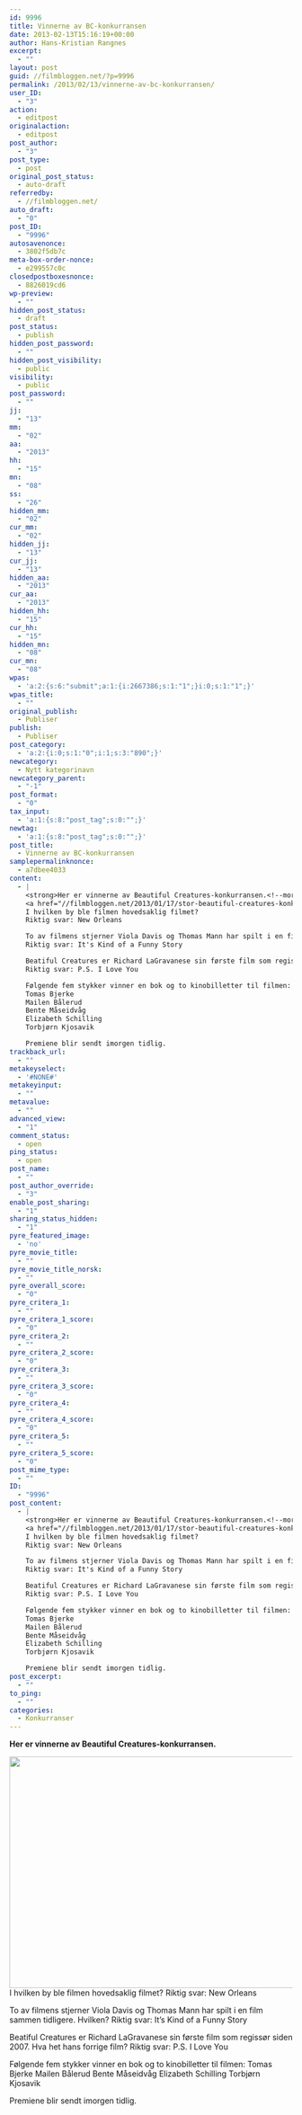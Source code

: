 ```yaml
---
id: 9996
title: Vinnerne av BC-konkurransen
date: 2013-02-13T15:16:19+00:00
author: Hans-Kristian Rangnes
excerpt:
  - ""
layout: post
guid: //filmbloggen.net/?p=9996
permalink: /2013/02/13/vinnerne-av-bc-konkurransen/
user_ID:
  - "3"
action:
  - editpost
originalaction:
  - editpost
post_author:
  - "3"
post_type:
  - post
original_post_status:
  - auto-draft
referredby:
  - //filmbloggen.net/
auto_draft:
  - "0"
post_ID:
  - "9996"
autosavenonce:
  - 3802f5db7c
meta-box-order-nonce:
  - e299557c0c
closedpostboxesnonce:
  - 8826019cd6
wp-preview:
  - ""
hidden_post_status:
  - draft
post_status:
  - publish
hidden_post_password:
  - ""
hidden_post_visibility:
  - public
visibility:
  - public
post_password:
  - ""
jj:
  - "13"
mm:
  - "02"
aa:
  - "2013"
hh:
  - "15"
mn:
  - "08"
ss:
  - "26"
hidden_mm:
  - "02"
cur_mm:
  - "02"
hidden_jj:
  - "13"
cur_jj:
  - "13"
hidden_aa:
  - "2013"
cur_aa:
  - "2013"
hidden_hh:
  - "15"
cur_hh:
  - "15"
hidden_mn:
  - "08"
cur_mn:
  - "08"
wpas:
  - 'a:2:{s:6:"submit";a:1:{i:2667386;s:1:"1";}i:0;s:1:"1";}'
wpas_title:
  - ""
original_publish:
  - Publiser
publish:
  - Publiser
post_category:
  - 'a:2:{i:0;s:1:"0";i:1;s:3:"890";}'
newcategory:
  - Nytt kategorinavn
newcategory_parent:
  - "-1"
post_format:
  - "0"
tax_input:
  - 'a:1:{s:8:"post_tag";s:0:"";}'
newtag:
  - 'a:1:{s:8:"post_tag";s:0:"";}'
post_title:
  - Vinnerne av BC-konkurransen
samplepermalinknonce:
  - a7dbee4033
content:
  - |
    <strong>Her er vinnerne av Beautiful Creatures-konkurransen.<!--more--></strong>
    <a href="//filmbloggen.net/2013/01/17/stor-beautiful-creatures-konkurranse/beautiful-creatures/" rel="attachment wp-att-9474"><img class="alignnone size-large wp-image-9474" title="Beautiful Creatures" src="//filmbloggen.net/wp-content/uploads//2013/01/vxabeny8-620x412.jpg" alt="" width="620" height="412" /></a>
    I hvilken by ble filmen hovedsaklig filmet?
    Riktig svar: New Orleans

    To av filmens stjerner Viola Davis og Thomas Mann har spilt i en film sammen tidligere. Hvilken?
    Riktig svar: It's Kind of a Funny Story

    Beatiful Creatures er Richard LaGravanese sin første film som regissør siden 2007. Hva het hans forrige film?
    Riktig svar: P.S. I Love You

    Følgende fem stykker vinner en bok og to kinobilletter til filmen:
    Tomas Bjerke
    Mailen Bålerud
    Bente Måseidvåg
    Elizabeth Schilling
    Torbjørn Kjosavik

    Premiene blir sendt imorgen tidlig.
trackback_url:
  - ""
metakeyselect:
  - '#NONE#'
metakeyinput:
  - ""
metavalue:
  - ""
advanced_view:
  - "1"
comment_status:
  - open
ping_status:
  - open
post_name:
  - ""
post_author_override:
  - "3"
enable_post_sharing:
  - "1"
sharing_status_hidden:
  - "1"
pyre_featured_image:
  - 'no'
pyre_movie_title:
  - ""
pyre_movie_title_norsk:
  - ""
pyre_overall_score:
  - "0"
pyre_critera_1:
  - ""
pyre_critera_1_score:
  - "0"
pyre_critera_2:
  - ""
pyre_critera_2_score:
  - "0"
pyre_critera_3:
  - ""
pyre_critera_3_score:
  - "0"
pyre_critera_4:
  - ""
pyre_critera_4_score:
  - "0"
pyre_critera_5:
  - ""
pyre_critera_5_score:
  - "0"
post_mime_type:
  - ""
ID:
  - "9996"
post_content:
  - |
    <strong>Her er vinnerne av Beautiful Creatures-konkurransen.<!--more--></strong>
    <a href="//filmbloggen.net/2013/01/17/stor-beautiful-creatures-konkurranse/beautiful-creatures/" rel="attachment wp-att-9474"><img class="alignnone size-large wp-image-9474" title="Beautiful Creatures" src="//filmbloggen.net/wp-content/uploads//2013/01/vxabeny8-620x412.jpg" alt="" width="620" height="412" /></a>
    I hvilken by ble filmen hovedsaklig filmet?
    Riktig svar: New Orleans

    To av filmens stjerner Viola Davis og Thomas Mann har spilt i en film sammen tidligere. Hvilken?
    Riktig svar: It's Kind of a Funny Story

    Beatiful Creatures er Richard LaGravanese sin første film som regissør siden 2007. Hva het hans forrige film?
    Riktig svar: P.S. I Love You

    Følgende fem stykker vinner en bok og to kinobilletter til filmen:
    Tomas Bjerke
    Mailen Bålerud
    Bente Måseidvåg
    Elizabeth Schilling
    Torbjørn Kjosavik

    Premiene blir sendt imorgen tidlig.
post_excerpt:
  - ""
to_ping:
  - ""
categories:
  - Konkurranser
---
```

**Her er vinnerne av Beautiful Creatures-konkurransen.<!--more-->**


<a href="//filmbloggen.net/2013/01/17/stor-beautiful-creatures-konkurranse/beautiful-creatures/" rel="attachment wp-att-9474"><img class="alignnone size-large wp-image-9474" src="//filmbloggen.net/wp-content/uploads//2013/01/vxabeny8-620x412.jpg" alt="" width="620" height="412" /></a>
I hvilken by ble filmen hovedsaklig filmet?
Riktig svar: New Orleans

To av filmens stjerner Viola Davis og Thomas Mann har spilt i en film sammen tidligere. Hvilken?
Riktig svar: It’s Kind of a Funny Story

Beatiful Creatures er Richard LaGravanese sin første film som regissør siden 2007. Hva het hans forrige film?
Riktig svar: P.S. I Love You

Følgende fem stykker vinner en bok og to kinobilletter til filmen:
Tomas Bjerke
Mailen Bålerud
Bente Måseidvåg
Elizabeth Schilling
Torbjørn Kjosavik

Premiene blir sendt imorgen tidlig.
